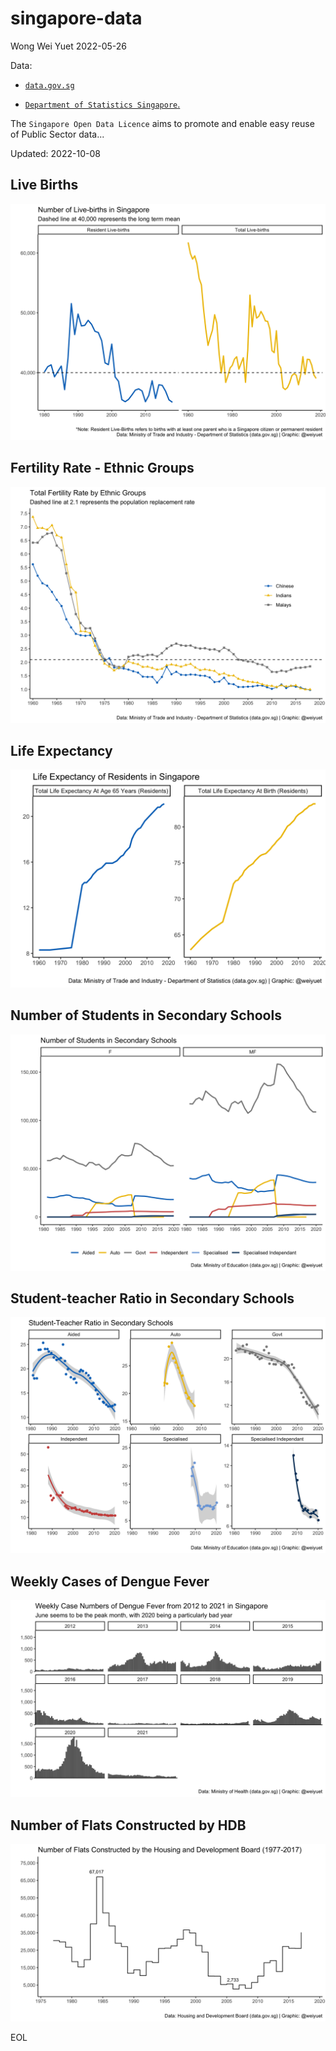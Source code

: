 # singapore-data

Wong Wei Yuet 2022-05-26

Data:
  - [`data.gov.sg`](https://data.gov.sg/open-data-licence)
  
  - [`Department of Statistics Singapore`.](https://www.singstat.gov.sg/)
  
The `Singapore Open Data Licence` aims to promote and enable easy reuse of Public Sector data...

Updated: 2022-10-08

## Live Births
![](https://github.com/weiyuet/singapore-data/blob/main/figures/resident-and-total-live-births.png)

## Fertility Rate - Ethnic Groups
![](https://github.com/weiyuet/singapore-data/blob/main/figures/fertility-rate-ethnic-groups.png)

## Life Expectancy
![](https://github.com/weiyuet/singapore-data/blob/main/figures/life-expectancy.png)

## Number of Students in Secondary Schools
![](https://github.com/weiyuet/singapore-data/blob/main/figures/secondary-school-students.png)

## Student-teacher Ratio in Secondary Schools
![](https://github.com/weiyuet/singapore-data/blob/main/figures/student-teacher-ratio-secondary-schools.png)

## Weekly Cases of Dengue Fever
![](https://github.com/weiyuet/singapore-data/blob/main/figures/weekly-cases-dengue-fever.png)

## Number of Flats Constructed by HDB
![](https://github.com/weiyuet/singapore-data/blob/main/figures/flats-constructed.png)

EOL